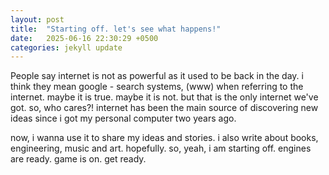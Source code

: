 ```yaml
---
layout: post
title:  "Starting off. let's see what happens!"
date:   2025-06-16 22:30:29 +0500
categories: jekyll update
---
```

People say internet is not as powerful as it used to be back in the day. 
i think they mean google - search systems, (www) when referring to the internet. 
maybe it is true. maybe it is not. but that is the only internet we've got. so, who cares?! 
internet has been the main source of discovering new ideas since i got my personal computer 
two years ago.  

now, i wanna use it to share my ideas and stories. i also write about books, 
engineering, music and art. hopefully. so, yeah, i am starting off. engines are ready. game is on. get ready. 




